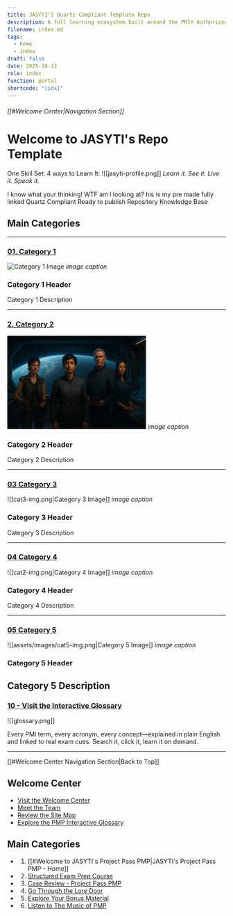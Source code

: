 ```yaml
---
title: JASYTI'S Quartz Compliant Template Repo
description: A full learning ecosystem built around the PMI® Authorized Exam Prep Workbook v3.2. One site, four worlds—learn it, see it, live it, and speak it.
filename: index.md
tags:
  - home
  - index
draft: false
date: 2025-10-12
role: index
function: portal
shortcode: "[idx]"
---
```

###### [[#Welcome Center|Navigation Section]]
# Welcome to JASYTI's Repo Template  
 One Skill Set: 4 ways to Learn It: 
![[jasyti-profile.png]]
*Learn it. See it. Live it. Speak it.*

I know what your thinking! WTF am I looking at?  his is my pre made fully linked Quartz Compliant Ready to publish Repository Knowledge Base
## Main Categories
---
### [01. Category 1](01-category-1/index.md)
![Category 1 Image](cat1-img.png)
*image caption*
### Category 1 Header
Category 1 Description

---
### [2. Category 2](02-category-2/index.md)  
![Category 2 Image](assets/images/cat2-img.png)
*image caption*
### Category 2 Header
Category 2 Description

---
### [03 Category 3](03-category-3/index.md)

![[cat3-img.png|Category 3 Image]]
*image caption*
### Category 3 Header
Category 3 Description

---
### [04 Category 4](04-category-4/index.md)

![[cat2-img.png|Category 4 Image]]
*image caption*
### Category 4 Header
Category 4 Description

---
### [05 Category 5](05-category-5/index.md)

![[assets/images/cat5-img.png|Category 5 Image]]
*image caption*
### Category 5 Header
Category 5 Description
---
### [10 - Visit the Interactive Glossary](9-glossary.md)  

![[glossary.png]]

Every PMI term, every acronym, every concept—explained in plain English and linked to real exam cues. Search it, click it, learn it on demand.  

---
[[#Welcome Center Navigation Section|Back to Top]]
## Welcome Center
- [Visit the Welcome Center](00-welcome/index.md)
- [Meet the Team](1-team-pmp.md) 
- [Review the Site Map](6-site-map.md)
- [Explore the PMP Interactive Glossary](5-glossary.md)
##  Main Categories
- 1. [[#Welcome to JASYTI's Project Pass PMP|JASYTI's Project Pass PMP - Home]]
- 2. [Structured Exam Prep Course](01-category-1/index.md)
- 3. [Case Review - Project Pass PMP](02-category-2/index.md)
- 4. [Go Through the Lore Door](03-category-3/index.md)
- 5. [Explore Your Bonus Material](04-category-4/index.md)
- 6. [Listen to The Music of PMP](index1.md)






